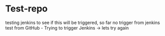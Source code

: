 # Test-repo
testing jenkins to see if this will be triggered,
so far no trigger from jenkins 
test from GitHub - Trying to trigger Jenkins -> lets try again
